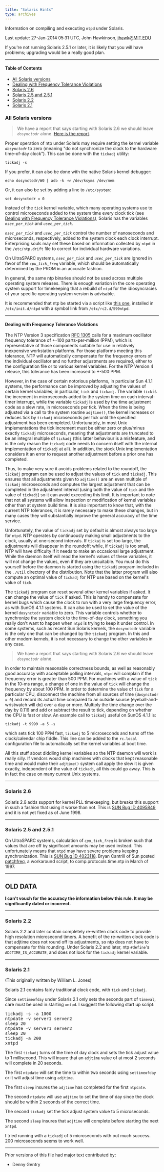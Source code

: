 ```yaml
---
title: "Solaris Hints"
type: archives
---
```


Information on compiling and executing `ntpd` under Solaris.

Last update: 27-Jan-2014 05:31 UTC, John Hawkinson, <jhawk@MIT.EDU>

If you're not running Solaris 2.5.1 or later, it is likely that you will have problems; upgrading would be a really good plan.

---

#### Table of Contents

* [All Solaris versions](/documentation/hints/solaris/#all-solaris-versions)
* [Dealing with Frequency Tolerance Violations](/documentation/hints/solaris/#dealing-with-frequency-tolerance-violations)
* [Solaris 2.6](/documentation/hints/solaris/#solaris-26)
* [Solaris 2.5 and 2.5.1](/documentation/hints/solaris/#solaris-25-and-251)
* [Solaris 2.2](/documentation/hints/solaris/#solaris-22)
* [Solaris 2.1](/documentation/hints/solaris/#solaris-21)


### All Solaris versions

> We have a report that says starting with Solaris 2.6 we should leave <code>_dosynctodr_</code> alone. [Here is the report](/documentation/hints/solaris-dosynctodr/).

Proper operation of ntp under Solaris may require setting the kernel variable <code>_dosynctodr_</code> to zero (meaning "do not synchronize the clock to the hardware time-of-day clock"). This can be done with the `tickadj` utility:

`tickadj -s`

If you prefer, it can also be done with the native Solaris kernel debugger:

`echo dosynctodr/W0 | adb -k -w /dev/ksyms /dev/mem`

Or, it can also be set by adding a line to `/etc/system`:

`set dosynctodr = 0`

Instead of the <code>_tick_</code> kernel variable, which many operating systems use to control microseconds added to the system time every clock tick (see [Dealing with Frequency Tolerance Violations](/documentation/hints/solaris/#dealing-with-frequency-tolerance-violations)), Solaris has the variables <code>_nsec_per_tick_</code> and <code>_usec_per_tick_</code>.

<code>_nsec_per_tick_</code> and <code>_usec_per_tick_</code> control the number of nanoseconds and microseconds, respectively, added to the system clock each clock interrupt. Enterprising souls may set these based on information collected by `ntpd` in the `/etc/ntp.drift` file to correct for individual hardware variations.

On UltraSPARC systems, <code>_nsec_per_tick_</code> and <code>_usec_per_tick_</code> are ignored in favor of the <code>_cpu_tick_freq_</code> variable, which should be automatically determined by the PROM in an accurate fashion.

In general, the same ntp binaries should not be used across multiple operating system releases. There is enough variation in the core operating system support for timekeeping that a rebuild of `ntpd` for the idiosyncracies of your specific operating system version is advisable.

It is recommended that ntp be started via a script like [this one](/documentation/hints/solaris.xtra.S99ntpd/), installed in `/etc/init.d/ntpd` with a symbol link from `/etc/rc2.d/S99ntpd`.<a id="frequency_tolerance"></a>

* * *

#### Dealing with Frequency Tolerance Violations

The NTP Version 3 specification [RFC 1305](/reflib/rfc/rfc1305/rfc1305b.pdf) calls for a maximum oscillator frequency tolerance of +-100 parts-per-million (PPM), which is representative of those components suitable for use in relatively inexpensive workstation platforms. For those platforms meeting this tolerance, NTP will automatically compensate for the frequency errors of the individual oscillator and no further adjustments are required, either to the configuration file or to various kernel variables. For the NTP Version 4 release, this tolerance has been increased to +-500 PPM.

However, in the case of certain notorious platforms, in particular Sun 4.1.1 systems, the performance can be improved by adjusting the values of certain kernel variables; in particular, `tick` and `tickadj`. The variable `tick` is the increment in microseconds added to the system time on each interval-timer interrupt, while the variable `tickadj` is used by the time adjustment code as a slew rate, in microseconds per tick. When the time is being adjusted via a call to the system routine `adjtime()`, the kernel increases or reduces tick by `tickadj` microseconds per tick until the specified adjustment has been completed. Unfortunately, in most Unix implementations the tick increment must be either zero or plus/minus exactly `tickadj` microseconds, meaning that adjustments are truncated to be an integral multiple of `tickadj` (this latter behaviour is a misfeature, and is the only reason the `tickadj` code needs to concern itself with the internal implementation of `tickadj` at all). In addition, the stock Unix implementation considers it an error to request another adjustment before a prior one has completed.

Thus, to make very sure it avoids problems related to the roundoff, the `tickadj` program can be used to adjust the values of `tick` and `tickadj`. This ensures that all adjustments given to `adjtime()` are an even multiple of `tickadj` microseconds and computes the largest adjustment that can be completed in the adjustment interval (using both the value of `tick` and the value of `tickadj`) so it can avoid exceeding this limit. It is important to note that not all systems will allow inspection or modification of kernel variables other than at system build time. It is also important to know that, with the current NTP tolerances, it is rarely necessary to make these changes, but in many cases they will substantially improve the general accuracy of the time service.

Unfortunately, the value of `tickadj` set by default is almost always too large for `ntpd`. NTP operates by continuously making small adjustments to the clock, usually at one-second intervals. If `tickaj` is set too large, the adjustments will disappear in the roundoff; while, if `tickadj` is too small, NTP will have difficulty if it needs to make an occasional large adjustment. While the daemon itself will read the kernel's values of these variables, it will not change the values, even if they are unsuitable. You must do this yourself before the daemon is started using the `tickadj` program included in the `./util` directory of the distribution. Note that the latter program will also compute an optimal value of `tickadj` for NTP use based on the kernel's value of `tick`.

The `tickadj` program can reset several other kernel variables if asked. It can change the value of `tick` if asked. This is handy to compensate for kernel bugs which cause the clock to run with a very large frequency error, as with SunOS 4.1.1 systems. It can also be used to set the value of the kernel `dosynctodr` variable to zero. This variable controls whether to synchronize the system clock to the time-of-day clock, something you really don't want to happen when `ntpd` is trying to keep it under control. In some systems, such as recent Sun Solaris kernels, the `dosynctodr` variable is the only one that can be changed by the `tickadj` program. In this and other modern kernels, it is not necessary to change the other variables in any case.

> We have a report that says starting with Solaris 2.6 we should leave <code>_dosynctodr_</code> alone.

In order to maintain reasonable correctness bounds, as well as reasonably good accuracy with acceptable polling intervals, <code>ntpd</code> will complain if the frequency error is greater than 500 PPM. For machines with a value of `tick` in the 10-ms range, a change of one in the value of `tick` will change the frequency by about 100 PPM. In order to determine the value of `tick` for a particular CPU, disconnect the machine from all sources of time (`dosynctodr = 0`) and record its actual time compared to an outside source (eyeball-and-wristwatch will do) over a day or more. Multiply the time change over the day by 0.116 and add or subtract the result to tick, depending on whether the CPU is fast or slow. An example call to `tickadj` useful on SunOS 4.1.1 is:

`tickadj -t 9999 -a 5 -s`

which sets tick 100 PPM fast, `tickadj` to 5 microseconds and turns off the clock/calendar chip fiddle. This line can be added to the `rc.local` configuration file to automatically set the kernel variables at boot time.

All this stuff about diddling kernel variables so the NTP daemon will work is really silly. If vendors would ship machines with clocks that kept reasonable time and would make their `adjtime()` system call apply the slew it is given exactly, independent of the value of `tickadj`, all this could go away. This is in fact the case on many current Unix systems.

* * *

### Solaris 2.6

Solaris 2.6 adds support for kernel PLL timekeeping, but breaks this support in such a fashion that using it worse than not. This is [SUN Bug ID 4095849](/documentation/hints/solaris.xtra.4095849/), and it is not yet fixed as of June 1998.

* * *

### Solaris 2.5 and 2.5.1

On UltraSPARC systems, calculation of <code>_cpu_tick_freq_</code> is broken such that values that are off by significant amounts may be used instead. This unfortunately means that `ntpd` may have severe problems keeping synchronization. This is [SUN Bug ID 4023118](/documentation/hints/solaris.xtra.4023118/). Bryan Cantrill of Sun posted [patchfreq](/documentation/hints/solaris.xtra.patchfreq/), a workaround script, to comp.protocols.time.ntp in March of 1997.

* * *

## OLD DATA

**I can't vouch for the accuracy the information below this rule. It may be significantly dated or incorrect.**

* * *

### Solaris 2.2

Solaris 2.2 and later contain completely re-written clock code to provide high resolution microsecond timers. A benefit of the re-written clock code is that adjtime does not round off its adjustments, so ntp does not have to compensate for this rounding. Under Solaris 2.2 and later, ntp `#define`'s `ADJTIME_IS_ACCURATE`, and does not look for the `tickadj` kernel variable.

* * *

### Solaris 2.1

(This originally written by William L. Jones)

Solaris 2.1 contains fairly traditional clock code, with `tick` and `tickadj`.

Since `settimeofday` under Solaris 2.1 only sets the seconds part of `timeval`, care must be used in starting `xntpd`. I suggest the following start up script:

<pre>tickadj -s -a 1000
ntpdate -v server1 server2
sleep 20
ntpdate -v server1 server2
sleep 20
tickadj -a 200
xntpd</pre>

The first `tickadj` turns of the time of day clock and sets the tick adjust value to 1 millisecond. This will insure that an `adjtime` value of at most 2 seconds will complete in 20 seconds.

The first `ntpdate` will set the time to within two seconds using `settimeofday` or it will adjust time using `adjtime`.

The first `sleep` insures the `adjtime` has completed for the first `ntpdate`.

The second `ntpdate` will use `adjtime` to set the time of day since the clock should be within 2 seconds of the correct time.

The second `tickadj` set the tick adjust system value to 5 microseconds.

The second `sleep` insures that `adjtime` will complete before starting the next `xntpd`.

I tried running with a `tickadj` of 5 microseconds with out much success. 200 microseconds seems to work well.

* * *

Prior versions of this file had major text contributed by:

*   Denny Gentry